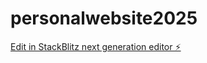 # personalwebsite2025

[Edit in StackBlitz next generation editor ⚡️](https://stackblitz.com/~/github.com/luetopia/personalwebsite2025)
